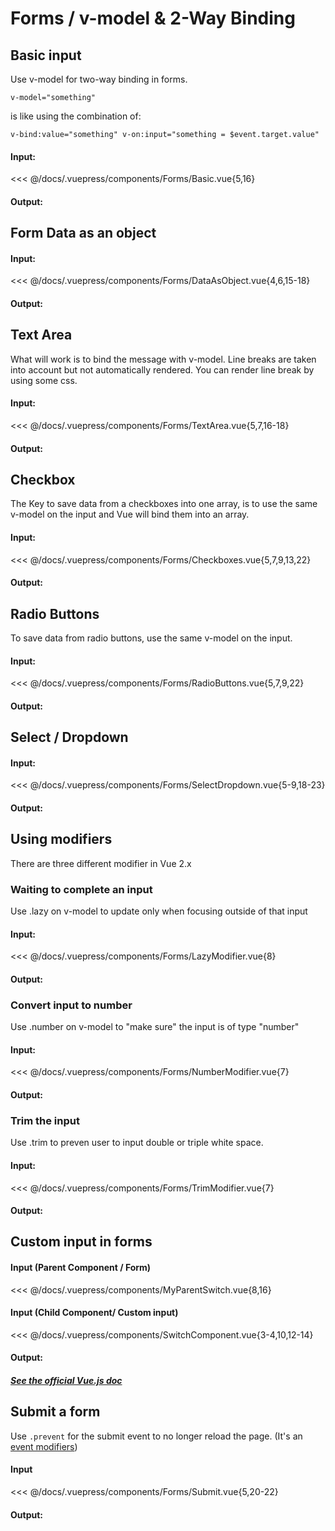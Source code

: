 # Forms / v-model & 2-Way Binding

## Basic input

Use v-model for two-way binding in forms.

`v-model="something"`

is like using the combination of:

`v-bind:value="something" v-on:input="something = $event.target.value"`

#### Input:

<<< @/docs/.vuepress/components/Forms/Basic.vue{5,16}

#### Output:

<Forms-Basic />

## Form Data as an object

#### Input:

<<< @/docs/.vuepress/components/Forms/DataAsObject.vue{4,6,15-18}

#### Output:

<Forms-DataAsObject />

## Text Area

What will work is to bind the message with v-model.
Line breaks are taken into account but not automatically rendered.
You can render line break by using some css.

#### Input:

<<< @/docs/.vuepress/components/Forms/TextArea.vue{5,7,16-18}

#### Output:

<Forms-TextArea />

## Checkbox

The Key to save data from a checkboxes into one array, is to use the same v-model on the input and Vue will bind them into an array.

#### Input:

<<< @/docs/.vuepress/components/Forms/Checkboxes.vue{5,7,9,13,22}

#### Output:

<Forms-Checkboxes />

## Radio Buttons

To save data from radio buttons, use the same v-model on the input.

#### Input:

<<< @/docs/.vuepress/components/Forms/RadioButtons.vue{5,7,9,22}

#### Output:

<Forms-RadioButtons />

## Select / Dropdown

#### Input:

<<< @/docs/.vuepress/components/Forms/SelectDropdown.vue{5-9,18-23}

#### Output:

<Forms-SelectDropdown />

## Using modifiers

There are three different modifier in Vue 2.x

### Waiting to complete an input

Use .lazy on v-model to update only when focusing outside of that input

#### Input:

<<< @/docs/.vuepress/components/Forms/LazyModifier.vue{8}

#### Output:

<Forms-LazyModifier />

### Convert input to number

Use .number on v-model to "make sure" the input is of type "number"

#### Input:

<<< @/docs/.vuepress/components/Forms/NumberModifier.vue{7}

#### Output:

<Forms-NumberModifier />

### Trim the input

Use .trim to preven user to input double or triple white space.

#### Input:

<<< @/docs/.vuepress/components/Forms/TrimModifier.vue{7}

#### Output:

<Forms-TrimModifier />

## Custom input in forms

#### Input (Parent Component / Form)

<<< @/docs/.vuepress/components/MyParentSwitch.vue{8,16}

#### Input (Child Component/ Custom input)

<<< @/docs/.vuepress/components/SwitchComponent.vue{3-4,10,12-14}

#### Output:

<myParentSwitch />

##### [See the official Vue.js doc](https://vuejs.org/v2/guide/forms.html)

## Submit a form

Use `.prevent` for the submit event to no longer reload the page. (It's an [event modifiers](/vuejs-events))

#### Input

<<< @/docs/.vuepress/components/Forms/Submit.vue{5,20-22}

#### Output:

<Forms-Submit />
